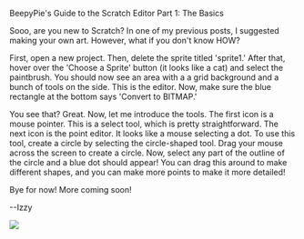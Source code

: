 BeepyPie's Guide to the Scratch Editor Part 1: The Basics


























Sooo, are you new to Scratch? In one of my previous posts, I suggested making your own art. However, what if you don't know HOW? 



First, open a new project. Then, delete the sprite titled 'sprite1.' After that, hover over the 'Choose a Sprite' button (it looks like a cat) and select the paintbrush. You should now see an area with a a grid background and a bunch of tools on the side. This is the editor. Now, make sure the blue rectangle at the bottom says 'Convert to BITMAP.' 

You see that? Great. Now, let me introduce the tools. The first icon is a mouse pointer. This is a select tool, which is pretty straightforward. The next icon is the point editor. It looks like a mouse selecting a dot. To use this tool, create a circle by selecting the circle-shaped tool. Drag your mouse across the screen to create a circle. Now, select any part of the outline of the circle and  a blue dot should appear! You can drag this around to make different shapes, and you can make more points to make it more detailed!

Bye for now! More coming soon! 

   --Izzy

![](file:///C:/Users/1844000/Downloads/download%20(2).png)